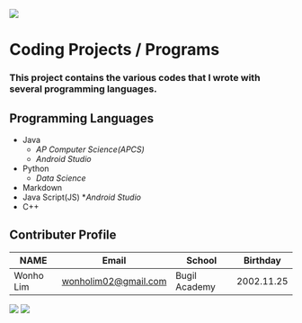 ![](https://placehold.it/950x90/009955/fff?text=TheWorldOfCoding)
# Coding **Projects / Programs**
### This project contains the various codes that I wrote with several programming languages. 

## Programming Languages
* Java
  * _AP Computer Science(APCS)_
  * _Android Studio_
* Python 
  * _Data Science_
* Markdown
* Java Script(JS)
  *_Android Studio_
* C++

## Contributer Profile
<!-- Tables -->
| NAME      | Email                |School          |Birthday           |
| --------- | -------------------- |----------------|-------------------|
| Wonho Lim | wonholim02@gmail.com |Bugil Academy   |2002.11.25         |

![](https://wallpaperaccess.com/full/1325090.jpg)
![](https://placehold.it/950x90/009955/fff?text=Welcome)
